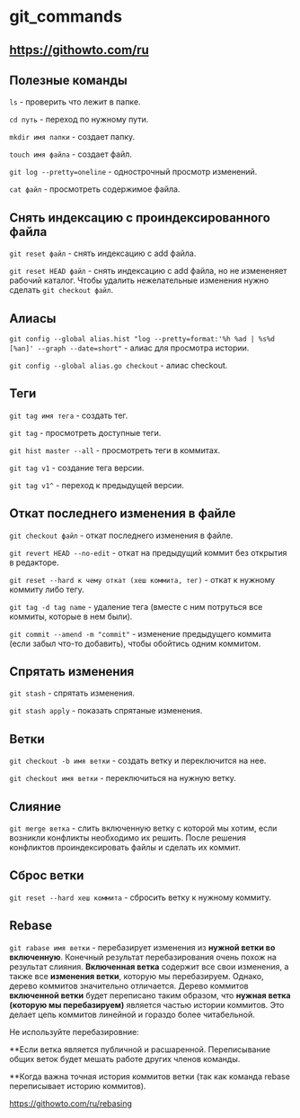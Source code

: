 # git_commands

## https://githowto.com/ru

## Полезные команды

```ls``` - проверить что лежит в папке.

```cd путь``` - переход по нужному пути.

```mkdir имя папки``` - создает папку.

```touch имя файла``` - создает файл.

```git log --pretty=oneline``` - однострочный просмотр изменений.

```cat файл``` - просмотреть содержимое файла.

## Снять индексацию с проиндексированного файла

```git reset файл``` - снять индексацию с add файла.

```git reset HEAD файл``` - снять индексацию с add файла, но не измененяет рабочий каталог. Чтобы удалить нежелательные изменения нужно сделать ```git checkout файл```.

## Алиасы

```git config --global alias.hist "log --pretty=format:'%h %ad | %s%d [%an]' --graph --date=short"``` - алиас для просмотра истории.

```git config --global alias.go checkout``` - алиас checkout.

## Теги

```git tag имя тега``` - создать тег.

```git tag``` - просмотреть доступные теги.

```git hist master --all``` - просмотреть теги в коммитах.

```git tag v1``` - создание тега версии.

```git tag v1^``` - переход к предыдущей версии.

## Откат последнего изменения в файле

```git checkout файл``` - откат последнего изменения в файле.

```git revert HEAD --no-edit``` - откат на предыдущий коммит без открытия в редакторе.

```git reset --hard к чему откат (хеш коммита, тег)``` - откат к нужному коммиту либо тегу.

```git tag -d tag name``` - удаление тега (вместе с ним потруться все коммиты, которые в нем были). 

```git commit --amend -m "commit"``` - изменение предыдущего коммита (если забыл что-то добавить), чтобы обойтись одним коммитом.

## Спрятать изменения

```git stash``` - спрятать изменения.

```git stash apply``` - показать спрятаные изменения.

## Ветки

```git checkout -b имя ветки``` - создать ветку и переключится на нее.

```git checkout имя ветки``` - переключиться на нужную ветку.

## Слияние 

```git merge ветка``` - слить включенную ветку с которой мы хотим, если возникли конфликты необходимо их решить. После решения конфликтов проиндексировать файлы и сделать их коммит.

## Сброс ветки

```git reset --hard хеш коммита``` - сбросить ветку к нужному коммиту.

## Rebase

```git rabase имя ветки``` - перебазирует изменения из **нужной ветки во включенную**. Конечный результат перебазирования очень похож на результат слияния. **Включенная ветка** содержит все свои изменения, а также все **изменения ветки**, которую мы перебазируем. Однако, дерево коммитов значительно отличается. Дерево коммитов **включенной ветки** будет переписано таким образом, что **нужная ветка (которую мы перебазируем)** является частью истории коммитов. Это делает цепь коммитов линейной и гораздо более читабельной.

Не используйте перебазировние:

**Если ветка является публичной и расшаренной. Переписывание общих веток будет мешать работе других членов команды.

**Когда важна точная история коммитов ветки (так как команда rebase переписывает историю коммитов).

https://githowto.com/ru/rebasing
